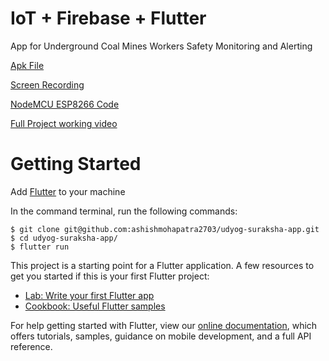 # IoT + Firebase + Flutter 
App for Underground Coal Mines Workers Safety Monitoring and Alerting

[Apk File](https://drive.google.com/file/d/12BF_liNVr_F79DZaPgOJLeq6hZN0fb-3/view?usp=sharing)

[Screen Recording](https://drive.google.com/file/d/12DCt1J4vT2n3XqnWexaENuIE2VDy64oS/view?usp=sharing)

[NodeMCU ESP8266 Code](https://gist.github.com/ashishmohapatra2703/9875aa572080fa708997a4824e5fe603)

[Full Project working video](https://drive.google.com/file/d/1xpm7aPYs_fNY5KPTwbvw0GQViyz6DR3J/view?usp=sharing)

# Getting Started
Add [Flutter](https://flutter.dev/docs/get-started/install) to your machine 

In the command terminal, run the following commands:

    $ git clone git@github.com:ashishmohapatra2703/udyog-suraksha-app.git
    $ cd udyog-suraksha-app/
    $ flutter run

    
This project is a starting point for a Flutter application.
A few resources to get you started if this is your first Flutter project:
- [Lab: Write your first Flutter app](https://flutter.dev/docs/get-started/codelab)
- [Cookbook: Useful Flutter samples](https://flutter.dev/docs/cookbook)

For help getting started with Flutter, view our
[online documentation](https://flutter.dev/docs), which offers tutorials,
samples, guidance on mobile development, and a full API reference.
